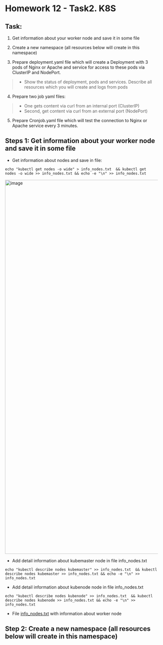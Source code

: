 # Homework 12 - Task2. K8S
## Task:

1. Get information about your worker node and save it in some file

2. Create a new namespace (all resources below will create in this namespace)

3. Prepare deployment.yaml file which will create a Deployment with 3 pods of Nginx or Apache and service for access to these pods via ClusterIP and NodePort. 
> * Show the status of deployment, pods and services. Describe all resources which you will create and logs from pods

4. Prepare two job yaml files:
> * One gets content via curl from an internal port (ClusterIP)
> * Second, get content via curl from an external port (NodePort)

5. Prepare Cronjob.yaml file which will test the connection to Nginx or Apache service every 3 minutes.

## Steps 1: Get information about your worker node and save it in some file
 
* Get information about nodes and save in file:
```
echo "kubectl get nodes -o wide" > info_nodes.txt  && kubectl get nodes -o wide >> info_nodes.txt && echo -e "\n" >> info_nodes.txt
```
<img width="1230" alt="image" src="https://user-images.githubusercontent.com/117667360/216373687-fddd9fb0-6770-4e29-be4b-3d652cc90a16.png">

* Add detail information about kubemaster node in file info_nodes.txt
```
echo "kubectl describe nodes kubemaster" >> info_nodes.txt  && kubectl describe nodes kubemaster >> info_nodes.txt && echo -e "\n" >> info_nodes.txt
```
* Add detail information about kubenode node in file info_nodes.txt
```
echo "kubectl describe nodes kubenode" >> info_nodes.txt  && kubectl describe nodes kubenode >> info_nodes.txt && echo -e "\n" >> info_nodes.txt
```
* File [info_nodes.txt](https://github.com/rlnq/homework12/blob/main/info_nodes.txt) with information about worker node

## Step 2: Create a new namespace (all resources below will create in this namespace)
